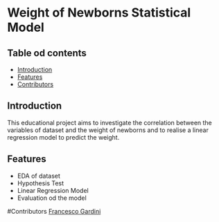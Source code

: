 # Weight of Newborns Statistical Model

## Table od contents

- [Introduction](#introduction)
- [Features](#features)
- [Contributors](#contributors)

## Introduction
This educational project aims to investigate the correlation between the variables of dataset and the weight of newborns and to realise a linear regression model to predict the weight.

## Features
- EDA of dataset
- Hypothesis Test
- Linear Regression Model
- Evaluation od the model

#Contributors
[Francesco Gardini](https://github.com/gardi97)

